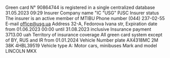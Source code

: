 Green card N° 90864744
is registered in a single centralized database 31.05.2023 09:29
Insurer
Company name
"IC "USG" PJSC
Insurer status
The insurer is an active member of
MTIBU
Phone number (044) 237-02-55
E-mail
office@usg.ua
Address
32-A, Fedorova Ivana str,
Expiration date
from 01.06.2023 00:00 until 31.08.2023
inclusive
Insurance payment
3713.00 uah
Territory of insurance coverage
All green card system except of BY, RUS and IR from 01.01.2024
Vehicle
Number plate
AX4318MC
2M 38K 4HBL39519
Vehicle type
A: Motor cars, minibuses
Mark and model
LINCOLN MKX